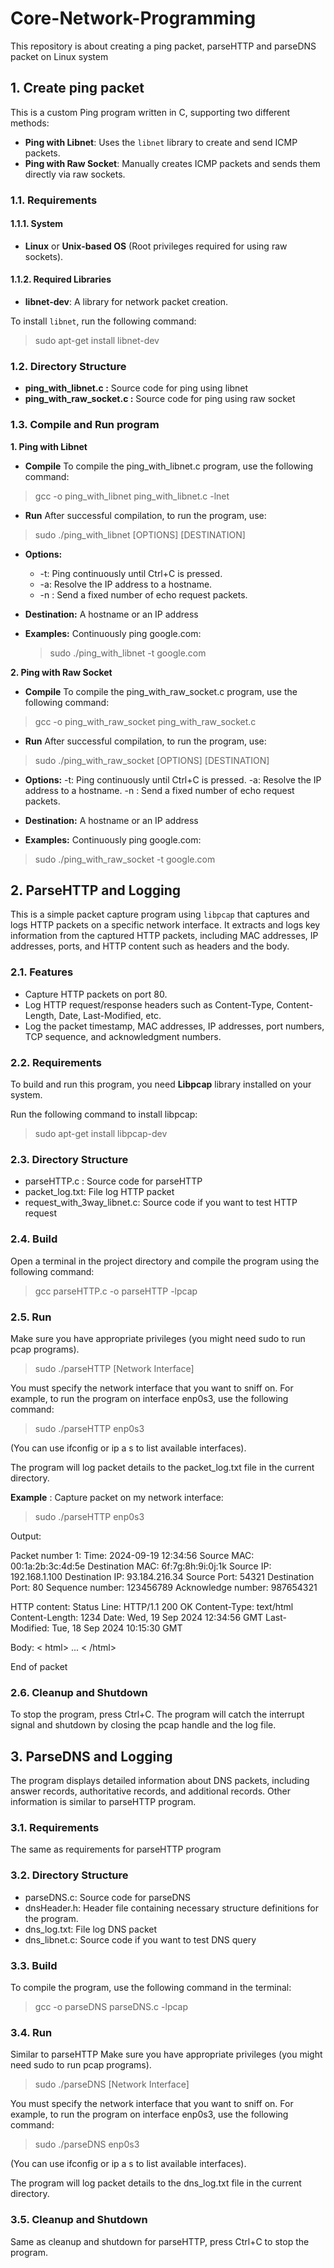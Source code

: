 # Core-Network-Programming
This repository is about creating a ping packet, parseHTTP and parseDNS packet on Linux system
## 1. Create ping packet
This is a custom Ping program written in C, supporting two different methods:
- **Ping with Libnet**: Uses the `libnet` library to create and send ICMP packets.
- **Ping with Raw Socket**: Manually creates ICMP packets and sends them directly via raw sockets.

### 1.1. Requirements

#### 1.1.1. System
- **Linux** or **Unix-based OS** (Root privileges required for using raw sockets).
  
#### 1.1.2. Required Libraries
- **libnet-dev**: A library for network packet creation.
  
To install `libnet`, run the following command:

> sudo apt-get install libnet-dev

### 1.2. Directory Structure
- **ping_with_libnet.c    :**  Source code for ping using libnet
- **ping_with_raw_socket.c  :** Source code for ping using raw socket

### 1.3. Compile and Run program
**1. Ping with Libnet**

- **Compile**
To compile the ping_with_libnet.c program, use the following command:


> gcc -o ping_with_libnet ping_with_libnet.c -lnet

- **Run**
After successful compilation, to run the program, use:

> sudo ./ping_with_libnet [OPTIONS] [DESTINATION]

- **Options:**
  - -t: Ping continuously until Ctrl+C is pressed.
  - -a: Resolve the IP address to a hostname.
  - -n <count>: Send a fixed number of echo request packets.

- **Destination:** A hostname or an IP address

- **Examples:**
    Continuously ping google.com:
    > sudo ./ping_with_libnet -t google.com


**2. Ping with Raw Socket**

- **Compile**
To compile the ping_with_raw_socket.c program, use the following command:
> gcc -o ping_with_raw_socket ping_with_raw_socket.c

- **Run**
After successful compilation, to run the program, use:

> sudo ./ping_with_raw_socket [OPTIONS] [DESTINATION]

-  **Options:**
    -t: Ping continuously until Ctrl+C is pressed.
    -a: Resolve the IP address to a hostname.
    -n <count>: Send a fixed number of echo request packets.

- **Destination:** A hostname or an IP address

- **Examples:**
Continuously ping google.com:
> sudo ./ping_with_raw_socket -t google.com


## 2. ParseHTTP and Logging

This is a simple packet capture program using `libpcap` that captures and logs HTTP packets on a specific network interface. It extracts and logs key information from the captured HTTP packets, including MAC addresses, IP addresses, ports, and HTTP content such as headers and the body.

### 2.1. Features
- Capture HTTP packets on port 80.
- Log HTTP request/response headers such as Content-Type, Content-Length, Date, Last-Modified, etc.
- Log the packet timestamp, MAC addresses, IP addresses, port numbers, TCP sequence, and acknowledgment numbers.

### 2.2. Requirements

To build and run this program, you need **Libpcap** library installed on your system.

Run the following command to install libpcap:

  > sudo apt-get install libpcap-dev

### 2.3. Directory Structure
- parseHTTP.c : Source code for parseHTTP
- packet_log.txt: File log HTTP packet
- request_with_3way_libnet.c: Source code if you want to test HTTP request
### 2.4. Build
Open a terminal in the project directory and compile the program using the following command:

  > gcc parseHTTP.c -o parseHTTP -lpcap

### 2.5. Run
Make sure you have appropriate privileges (you might need sudo to run pcap programs).

> sudo ./parseHTTP [Network Interface]

You must specify the network interface that you want to sniff on. For example, to run the program on interface enp0s3, use the following command:

> sudo ./parseHTTP enp0s3

(You can use ifconfig or ip a s to list available interfaces).

The program will log packet details to the packet_log.txt file in the current directory. 

**Example**
: Capture packet on my network interface:

  > sudo ./parseHTTP enp0s3

Output:

Packet number 1:
Time: 2024-09-19 12:34:56
Source MAC: 00:1a:2b:3c:4d:5e
Destination MAC: 6f:7g:8h:9i:0j:1k
Source IP: 192.168.1.100
Destination IP: 93.184.216.34
Source Port: 54321
Destination Port: 80
Sequence number: 123456789
Acknowledge number: 987654321

HTTP content:
Status Line: HTTP/1.1 200 OK
Content-Type: text/html
Content-Length: 1234
Date: Wed, 19 Sep 2024 12:34:56 GMT
Last-Modified: Tue, 18 Sep 2024 10:15:30 GMT

Body:
< html> ... < /html>

End of packet

### 2.6. Cleanup and Shutdown
To stop the program, press Ctrl+C. The program will catch the interrupt signal and shutdown by closing the pcap handle and the log file.

## 3. ParseDNS and Logging

The program displays detailed information about DNS packets, including answer records, authoritative records, and additional records. Other information is similar to parseHTTP program.

### 3.1. Requirements
 The same as requirements for parseHTTP program 

### 3.2. Directory Structure
- parseDNS.c: Source code for parseDNS
- dnsHeader.h: Header file containing necessary structure definitions for the program.
- dns_log.txt: File log DNS packet
- dns_libnet.c: Source code if you want to test DNS query

### 3.3. Build

To compile the program, use the following command in the terminal:

> gcc -o parseDNS parseDNS.c -lpcap

### 3.4. Run

Similar to parseHTTP
Make sure you have appropriate privileges (you might need sudo to run pcap programs).

> sudo ./parseDNS [Network Interface]

You must specify the network interface that you want to sniff on. For example, to run the program on interface enp0s3, use the following command:

> sudo ./parseDNS enp0s3

(You can use ifconfig or ip a s to list available interfaces).


The program will log packet details to the dns_log.txt file in the current directory.

### 3.5. Cleanup and Shutdown

Same as cleanup and shutdown for parseHTTP, press Ctrl+C to stop the program. 